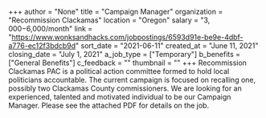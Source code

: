 +++
author = "None"
title = "Campaign Manager"
organization = "Recommission Clackamas"
location = "Oregon"
salary = "$3,000-$6,000/month"
link = "https://www.wonksandhacks.com/jobpostings/6593d91e-be9e-4dbf-a776-ec12f3bdcb9d"
sort_date = "2021-06-11"
created_at = "June 11, 2021"
closing_date = "July 1, 2021"
a_job_type = ["Temporary"]
b_benefits = ["General Benefits"]
c_feedback = ""
thumbnail = ""
+++
Recommission Clackamas PAC is a political action committee formed to hold local politicians accountable. The current campaign is focused on recalling one, possibly two Clackamas County commissioners. We are looking for an experienced, talented and motivated individual to be our Campaign Manager. Please see the attached PDF for details on the job.

